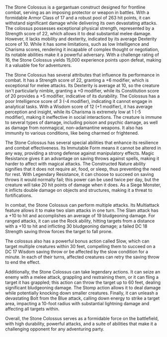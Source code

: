 The Stone Colossus is a gargantuan construct designed for frontline combat, serving as an imposing protector or weapon in battles. With a formidable Armor Class of 17 and a robust pool of 263 hit points, it can withstand significant damage while delivering its own devastating attacks. The colossus possesses exceptional physical strength, represented by a Strength score of 22, which allows it to deal substantial melee damage. However, it lacks mobility and dexterity, indicated by its average Dexterity score of 10. While it has some limitations, such as low Intelligence and Charisma scores, rendering it incapable of complex thought or negotiation, its notable abilities make it a powerful adversary. With a challenge rating of 16, the Stone Colossus yields 15,000 experience points upon defeat, making it a valuable foe for adventurers.

The Stone Colossus has several attributes that influence its performance in combat. It has a Strength score of 22, granting a +6 modifier, which is exceptional for melee attacks. Its Dexterity is average at 10, so the creature isn't particularly nimble, granting a +0 modifier, while its Constitution score of 20 provides a +5 modifier, indicative of its durability. The Colossus has a poor Intelligence score of 3 (-4 modifier), indicating it cannot engage in analytical tasks. With a Wisdom score of 12 (+1 modifier), it has average perception and insight, while its Charisma is extremely low at 1 (-5 modifier), making it ineffective in social interactions. The creature is immune to several types of damage, including poison and psychic damage, as well as damage from nonmagical, non-adamantine weapons. It also has immunity to various conditions, like being charmed or frightened.

The Stone Colossus has several special abilities that enhance its resilience and combat effectiveness. Its Immutable Form means it cannot be altered in any way, providing a strong defense against manipulatory effects. Magic Resistance gives it an advantage on saving throws against spells, making it harder to affect with magical attacks. The Constructed Nature ability signifies that it does not require air, food, or sleep, thus preventing the need for rest. With Legendary Resistance, it can choose to succeed on saving throws it would normally fail; this power can be used twice per day, but the creature will take 20 hit points of damage when it does. As a Siege Monster, it inflicts double damage on objects and structures, making it a threat to fortifications.

In combat, the Stone Colossus can perform multiple attacks. Its Multiattack feature allows it to make two slam attacks in one turn. The Slam attack has a +10 to hit and accomplishes an average of 19 bludgeoning damage. For ranged attacks, it can use the Rock ability, hitting targets from a distance with a +10 to hit and inflicting 30 bludgeoning damage; a failed DC 18 Strength saving throw forces the target to fall prone.

The colossus also has a powerful bonus action called Slow, which can target multiple creatures within 30 feet, compelling them to succeed on a DC 17 Wisdom saving throw or be affected by the slow condition for a minute. In each of their turns, affected creatures can retry the saving throw to end the effect.

Additionally, the Stone Colossus can take legendary actions. It can seize an enemy with a melee attack, grappling and restraining them, or it can fling a target it has grappled; this action can throw the target up to 60 feet, dealing significant bludgeoning damage. The Stomp action allows it to deal damage while potentially knocking down smaller creatures. Finally, it can unleash a devastating Bolt from the Blue attack, calling down energy to strike a target area, impacting a 10-foot radius with substantial lightning damage and affecting all targets within.

Overall, the Stone Colossus serves as a formidable force on the battlefield, with high durability, powerful attacks, and a suite of abilities that make it a challenging opponent for any adventuring party.